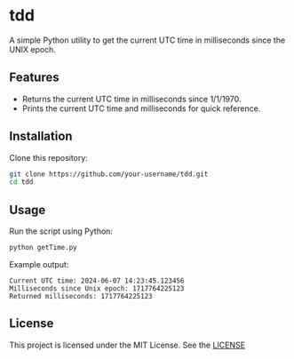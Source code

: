 # tdd

A simple Python utility to get the current UTC time in milliseconds since the UNIX epoch.

## Features

- Returns the current UTC time in milliseconds since 1/1/1970.
- Prints the current UTC time and milliseconds for quick reference.

## Installation

Clone this repository:

```sh
git clone https://github.com/your-username/tdd.git
cd tdd
```

## Usage

Run the script using Python:

```sh
python getTime.py
```

Example output:

```
Current UTC time: 2024-06-07 14:23:45.123456
Milliseconds since Unix epoch: 1717764225123
Returned milliseconds: 1717764225123
```

## License

This project is licensed under the MIT License. See the [LICENSE](LICENSE)